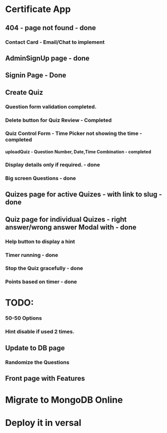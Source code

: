 # Certificate App
## 404 - page not found - done
### Contact Card - Email/Chat to implement
## AdminSignUp page - done
## Signin Page - Done
## Create Quiz
### Question form validation completed. 
### Delete button for Quiz Review - Completed
### Quiz Control Form - Time Picker not showing the time - completed
#### uploadQuiz - Question Number, Date,Time Combination - completed
### Display details only if required. - done
### Big screen Questions - done
## Quizes page for active Quizes - with link to slug - done
## Quiz page for individual Quizes - right answer/wrong answer Modal with - done
### Help button to display a hint
### Timer running - done
### Stop the Quiz gracefully - done
### Points based on timer - done
# TODO: 
### 50-50 Options
### Hint disable if used 2 times. 
## Update to DB page
### Randomize the Questions
## Front page with Features
# Migrate to MongoDB Online
# Deploy it in versal


